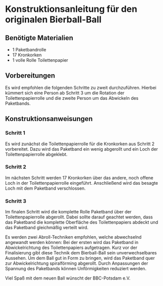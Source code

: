 # Konstruktionsanleitung für den originalen Bierball-Ball

## Benötigte Materialien

- 1 Paketbandrolle
- 17 Kronkorken 
- 1 volle Rolle Toilettenpapier

## Vorbereitungen

Es wird empfohlen die folgenden Schritte zu zweit durchzuführen. Hierbei kümmert sich eine Person ab Schritt 3 um die Rotation der Toilettenpapierrolle und die zweite Person um das Abwickeln des Paketbands.

## Konstruktionsanweisungen

### Schritt 1

Es wird zunächst die Toilettenpapierrolle für die Kronkorken aus Schritt 2 vorbereitet. Dazu wird das Paketband ein wenig abgerollt und ein Loch der Toilettenpapierrolle abgeklebt. 

### Schritt 2

Im nächsten Schritt werden 17 Kronkorken über das andere, noch offene Loch in der Toilettenpapierrolle eingeführt. Anschließend wird das besagte Loch mit dem Paketband verschlossen.

### Schritt 3

Im finalen Schritt wird die komplette Rolle Paketband über der Toilettenpapierrolle abgerollt. Dabei sollte darauf geachtet werden, dass das Paketband die komplette Oberfläche des Toilettenpapiers abdeckt und das Paketband gleichmäßig verteilt wird.

Es werden zwei Abroll-Techniken empfohlen, welche abwechselnd angewandt werden können: Bei der ersten wird das Paketband in Abwickelrichtung des Toilettenpapiers aufgetragen. Kurz vor der Finalisierung gibt diese Technik dem Bierball-Ball sein unverwechselbares Aussehen. Um dem Ball gut in Form zu bringen, wird das Paketband quer zur Abwickelrichtung spiralförming abgerollt. Durch Anpassungen der Spannung des Paketbands können Unförmigkeiten reduziert werden.

Viel Spaß mit dem neuen Ball wünscht der BBC-Potsdam e.V.
